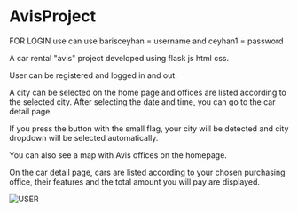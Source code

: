 ﻿# AvisProject


FOR LOGIN 
use can use barisceyhan = username and ceyhan1 = password

A car rental "avis" project developed using flask js html css.

User can be registered and logged in and out.

A city can be selected on the home page and offices are listed according to the selected city. After selecting the date and time, you can go to the car detail page.

If you press the button with the small flag, your city will be detected and city dropdown will be selected automatically.

You can also see a map with Avis offices on the homepage.

On the car detail page, cars are listed according to your chosen purchasing office, their features and the total amount you will pay are displayed.


![USER](https://github.com/eylulozatman/AvisProject/assets/74192529/9b92f4ec-e65f-4e0f-abe0-9de128653f54)
